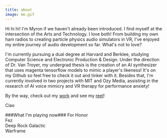 ```yaml
---
title: about
image: me.gif
---
```

Hi hi hi! I'm Myron if we haven't already been introduced. I find myself at the intersection of the Arts and Technology. I love both! From building my own ham radios to creating particle physics audio simulators in VR, I've enjoyed my entire journey of audio development so far. What's not to love? 

I'm currently pursuing a dual degree at Harvard and Berklee, studying Computer Science and Electronic Production & Design. Under the direction of Dr. Van Troyer, my undergrad thesis is the creation of an AI synthesizer that uses magenta tensorflow models to mimic a player's likeness! It's on my Github so feel free to check it out and tinker with it. Besides that, I'm currently involved in two projects with MIT and Ozy Media, assisting in the research of AI voice mimicry and VR therapy for performance anxiety! 
 
By the way, check out my <a href="#Portfolio">work</a> and see my <a href="#Reel"> reel</a>!
 
Ciao


###What I'm playing now###
For Honor
<br>
Fez
<br>
Deep Rock Galactic
<br>
Warframe
